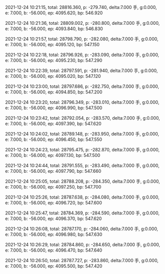 2021-12-24 10:21:15, total: 28816.360, p: -279.740, delta:7.000 手, g:0.000, e: 7.000, b: -56.000, ep: 4095.620, bp: 546.920

2021-12-24 10:21:36, total: 28809.002, p: -280.800, delta:7.000 手, g:0.000, e: 7.000, b: -56.000, ep: 4093.840, bp: 546.830

2021-12-24 10:21:57, total: 28798.790, p: -282.080, delta:7.000 手, g:0.000, e: 7.000, b: -56.000, ep: 4095.120, bp: 547.150

2021-12-24 10:22:18, total: 28796.926, p: -283.090, delta:7.000 手, g:0.000, e: 7.000, b: -56.000, ep: 4095.230, bp: 547.290

2021-12-24 10:22:39, total: 28797.591, p: -281.940, delta:7.000 手, g:0.000, e: 7.000, b: -56.000, ep: 4095.020, bp: 547.120

2021-12-24 10:23:00, total: 28797.686, p: -282.750, delta:7.000 手, g:0.000, e: 7.000, b: -56.000, ep: 4094.850, bp: 547.200

2021-12-24 10:23:20, total: 28796.349, p: -283.010, delta:7.000 手, g:0.000, e: 7.000, b: -56.000, ep: 4096.990, bp: 547.500

2021-12-24 10:23:42, total: 28792.054, p: -283.570, delta:7.000 手, g:0.000, e: 7.000, b: -56.000, ep: 4097.390, bp: 547.620

2021-12-24 10:24:02, total: 28789.148, p: -283.950, delta:7.000 手, g:0.000, e: 7.000, b: -56.000, ep: 4096.450, bp: 547.550

2021-12-24 10:24:23, total: 28795.475, p: -282.870, delta:7.000 手, g:0.000, e: 7.000, b: -56.000, ep: 4097.130, bp: 547.500

2021-12-24 10:24:44, total: 28791.555, p: -283.490, delta:7.000 手, g:0.000, e: 7.000, b: -56.000, ep: 4097.790, bp: 547.660

2021-12-24 10:25:05, total: 28788.208, p: -284.350, delta:7.000 手, g:0.000, e: 7.000, b: -56.000, ep: 4097.250, bp: 547.700

2021-12-24 10:25:26, total: 28787.638, p: -284.080, delta:7.000 手, g:0.000, e: 7.000, b: -56.000, ep: 4096.720, bp: 547.600

2021-12-24 10:25:47, total: 28784.369, p: -284.590, delta:7.000 手, g:0.000, e: 7.000, b: -56.000, ep: 4096.370, bp: 547.620

2021-12-24 10:26:08, total: 28787.170, p: -284.060, delta:7.000 手, g:0.000, e: 7.000, b: -56.000, ep: 4096.980, bp: 547.630

2021-12-24 10:26:29, total: 28784.860, p: -284.650, delta:7.000 手, g:0.000, e: 7.000, b: -56.000, ep: 4096.470, bp: 547.640

2021-12-24 10:26:50, total: 28787.727, p: -283.860, delta:7.000 手, g:0.000, e: 7.000, b: -56.000, ep: 4095.500, bp: 547.420